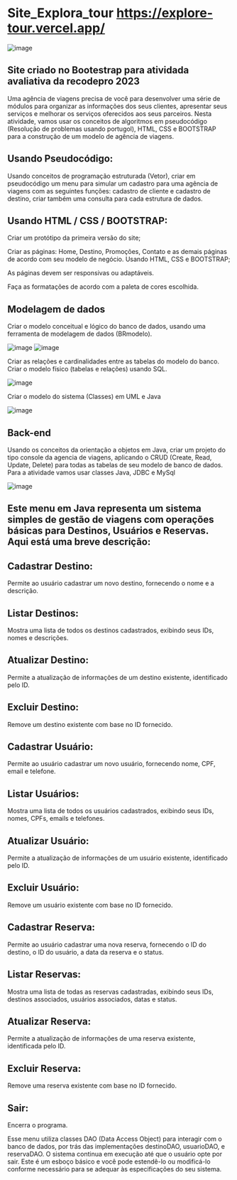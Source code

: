 # Site_Explora_tour https://explore-tour.vercel.app/

![image](https://github.com/FelipeSysten/Site_Explora_tour/assets/76599815/3102a96a-1e2b-400a-b5e8-d3ce0289c511)

## Site criado no Bootestrap para atividada avaliativa da recodepro 2023
Uma agência de viagens precisa de você para desenvolver uma série de módulos para organizar as informações dos seus clientes, apresentar seus serviços e melhorar os serviços oferecidos aos seus parceiros. 
Nesta atividade, vamos usar os conceitos de algoritmos em pseudocódigo (Resolução de problemas usando portugol), HTML, CSS e BOOTSTRAP para a construção de um modelo de agência de viagens.  

## Usando Pseudocódigo: 
Usando conceitos de programação estruturada (Vetor), criar em pseudocódigo um menu para simular um cadastro para uma agência de viagens com as seguintes funções: cadastro de cliente e cadastro de destino, criar também uma consulta para cada estrutura de dados. 

## Usando HTML / CSS / BOOTSTRAP: 

Criar um protótipo da primeira versão do site; 

Criar as páginas: Home, Destino, Promoções, Contato e as demais páginas de acordo com seu modelo de negócio. Usando HTML, CSS e BOOTSTRAP; 

As páginas devem ser responsivas ou adaptáveis. 

 Faça as formatações de acordo com a paleta de cores escolhida. 

##  Modelagem de dados

Criar o modelo conceitual e lógico do banco de dados, usando uma ferramenta de modelagem de dados (BRmodelo). 

![image](https://github.com/FelipeSysten/Site_Explora_tour/assets/76599815/7dc4257b-ff01-4248-adf5-8776115741cd) ![image](https://github.com/FelipeSysten/Site_Explora_tour/assets/76599815/0d4fde4f-04c7-4d35-a6df-e8f04eb8ea90)



Criar as relações e cardinalidades entre as tabelas do modelo do banco. Criar o modelo físico (tabelas e relações) usando SQL.

![image](https://github.com/FelipeSysten/Site_Explora_tour/assets/76599815/f89fcabc-3bab-4200-9618-e17089dd96c6)


Criar o modelo do sistema (Classes) em UML e Java 

![image](https://github.com/FelipeSysten/Site_Explora_tour/assets/76599815/fbb59564-b8e8-4ea4-b7f5-d34efa4fc668)


## Back-end 

Usando os conceitos da orientação a objetos em Java, criar um projeto do tipo console da agencia de viagens, aplicando o CRUD (Create, Read, Update, Delete) para todas as tabelas de seu modelo de banco de dados. Para a atividade vamos usar classes Java, JDBC e MySql 

![image](https://github.com/FelipeSysten/Site_Explora_tour/assets/76599815/4670d649-9da7-4ce5-9441-25fa5f121c6f)


## Este menu em Java representa um sistema simples de gestão de viagens com operações básicas para Destinos, Usuários e Reservas. Aqui está uma breve descrição:

## Cadastrar Destino:

Permite ao usuário cadastrar um novo destino, fornecendo o nome e a descrição.

## Listar Destinos:

Mostra uma lista de todos os destinos cadastrados, exibindo seus IDs, nomes e descrições.

## Atualizar Destino:

Permite a atualização de informações de um destino existente, identificado pelo ID.

## Excluir Destino:

Remove um destino existente com base no ID fornecido.

## Cadastrar Usuário:

Permite ao usuário cadastrar um novo usuário, fornecendo nome, CPF, email e telefone.

## Listar Usuários:

Mostra uma lista de todos os usuários cadastrados, exibindo seus IDs, nomes, CPFs, emails e telefones.

## Atualizar Usuário:

Permite a atualização de informações de um usuário existente, identificado pelo ID.

## Excluir Usuário:

Remove um usuário existente com base no ID fornecido.

## Cadastrar Reserva:

Permite ao usuário cadastrar uma nova reserva, fornecendo o ID do destino, o ID do usuário, a data da reserva e o status.

## Listar Reservas:

Mostra uma lista de todas as reservas cadastradas, exibindo seus IDs, destinos associados, usuários associados, datas e status.

## Atualizar Reserva:

Permite a atualização de informações de uma reserva existente, identificada pelo ID.

## Excluir Reserva:

Remove uma reserva existente com base no ID fornecido.

## Sair:

Encerra o programa.

Esse menu utiliza classes DAO (Data Access Object) para interagir com o banco de dados, por trás das implementações destinoDAO, usuarioDAO, e reservaDAO. O sistema continua em execução até que o usuário opte por sair. Este é um esboço básico e você pode estendê-lo ou modificá-lo conforme necessário para se adequar às especificações do seu sistema.
